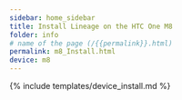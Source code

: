 ```yaml
---
sidebar: home_sidebar
title: Install Lineage on the HTC One M8
folder: info
# name of the page (/{{permalink}}.html)
permalink: m8_Install.html
device: m8
---
```

{% include templates/device_install.md %}

